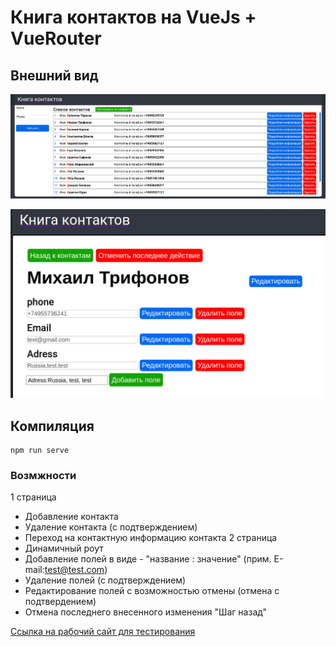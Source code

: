 # Книга контактов на VueJs + VueRouter

## Внешний вид

![](mainpage.png "Main Page")

![](detailed.png "Detailed contact page")

## Компиляция 
```
npm run serve
```
### Возмжности
1 страница
   - Добавление контакта
   - Удаление контакта (с подтверждением)
   - Переход на контактную информацию контакта
2 страница
   - Динамичный роут
   - Добавление полей в виде - "название : значение" (прим. E-mail:test@test.com)
   - Удаление полей (с подтверждением)
   - Редактирование полей с возможностью отмены (отмена с подтвердением)
   - Отмена последнего внесенного изменения "Шаг назад"

[Ссылка на рабочий сайт для тестирования](https://tripleheaven.github.io/vue-contact-app-dynamic/ "tip")
